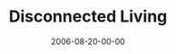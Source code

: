 ---
layout: message
category: message
series: "Hard Wired"
title: "Disconnected Living"
date: 2006-08-20-00-00
message_id: 55
---